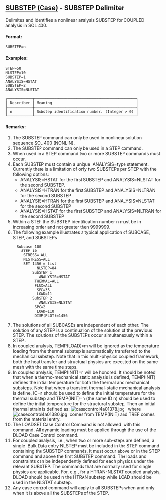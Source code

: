 ## [SUBSTEP (Case)](https://help.hexagonmi.com/bundle/MSC_Nastran_2022.4/page/Nastran_Combined_Book/qrg/casecontrol4a/TOC.SUBSTEP.Case.xhtml) - SUBSTEP Delimiter

Delimites and identifies a nonlinear analysis SUBSTEP for COUPLED analysis in SOL 400.

#### Format:

```nastran
SUBSTEP=n
```

#### Examples:

```nastran
STEP=50
NLSTEP=10
SUBSTEP=1
ANALYSIS=HSTAT
SUBSTEP=2
ANALYSIS=NLSTAT
```

```text
┌───────────┬──────────────────────────────────────────────┐
│ Describer │ Meaning                                      │
├───────────┼──────────────────────────────────────────────┤
│ n         │ Substep identification number. (Integer > 0) │
└───────────┴──────────────────────────────────────────────┘
```

#### Remarks:

1. The SUBSTEP command can only be used in nonlinear solution sequence SOL 400 (NONLIN).
2. The SUBSTEP command can only be used in a STEP command.
3. When used in a STEP command two or more SUBSTEP commands must occur.
4. Each SUBSTEP must contain a  unique  ANALYSIS=type statement. Currently there is a limitation of only two SUBSTEPs per STEP with the following options:
     - ANALYSIS=HSTAT for the first SUBSTEP and ANALYSIS=NLSTAT for the second SUBSTEP.
     - ANALYSIS=HTRAN for the first SUBSTEP and ANALYSIS=NLTRAN for the second SUBSTEP
     - ANALYSIS=HTRAN for the first SUBSTEP and ANALYSIS=NLSTAT for the second SUBSTEP
     - ANALYSIS=HSTAT for the first SUBSTEP and ANALYSIS=NLTRAN for the second SUBSTEP
5. Within a STEP the SUBSTEP identification number n must be in increasing order and not greater then 9999999.
6. The following example illustrates a typical application of SUBCASE, STEP, and SUBSTEPs

```nastran
     Subcase 100
       STEP 10
        STRESS= ALL
        NLSTRESS=ALL
        SET 1456 = list
              NLSTEP=84
            SubSTEP 1
               ANALYSIS=HSTAT
             THERMAL=ALL
             FLUX=ALL
              SPC=35
              LOAD=11
            SubSTEP 2
               ANALYSIS=NLSTAT
             SPC=2
              LOAD=110
             DISP(PLOT)=1456
```

7. The solutions of all SUBCASEs are independent of each other. The solution of any STEP is a continuation of the solution of the previous STEP.  The solutions of the SUBSTEPs occur simultaneously within a STEP .
8. In coupled analysis, TEMP(LOAD)=m will be ignored as the temperature loading from the thermal substep is automatically transferred to the mechanical substep. Note that in this multi-physics coupled framework, both the heat transfer and structural physics are executed on the same mesh with the same time steps.
9. In coupled analysis, TEMP(INIT)=n will be honored. It should be noted that when a thermo-mechanical static analysis is defined, TEMP(INIT) defines the initial temperature for both the thermal and mechanical substeps. Note that when a transient thermal-static mechanical analysis is define, IC=n should be used to define the initial temperature for the thermal substep and TEMP(INIT)=n (the same ID n) should be used to define the initial temperature for the structural substep. Then an initial thermal strain is defined as:
     ![casecontrol4a01378.jpg](https://help-be.hexagonmi.com/bundle/MSC_Nastran_2022.4/page/Nastran_Combined_Book/qrg/casecontrol4a/../../../assets/casecontrol4a01378.jpg?_LANG=enus)  
     where   ![casecontrol4a01380.jpg](https://help-be.hexagonmi.com/bundle/MSC_Nastran_2022.4/page/Nastran_Combined_Book/qrg/casecontrol4a/../../../assets/casecontrol4a01380.jpg?_LANG=enus)  comes from TEMP(INIT) and  TREF  comes from the material entry.  
10. The LOADSET Case Control Command  is not allowed  with this command. All dynamic loading must be applied through the use of the DLOAD Case Control command.
11. For coupled analysis, i.e., when two or more sub-steps are defined, a  single  Bulk Data entry NLSTEP must be included in the STEP command containing the SUBSTEP commands. It must occur above or in the STEP command and above the first SUBSTEP command.
     The loads and constraints can be independently defined for each physics under the relevant SUBSTEP. The commands that are normally used for single physics are applicable. For, e.g., for a HTRAN-NLSTAT coupled analysis, DLOAD should be used n the HTRAN substep while LOAD should be used in the NLSTAT substep.
12. Any case control command will apply to all SUBSTEPs when and only when it is above all the SUBSTEPs of the STEP.
